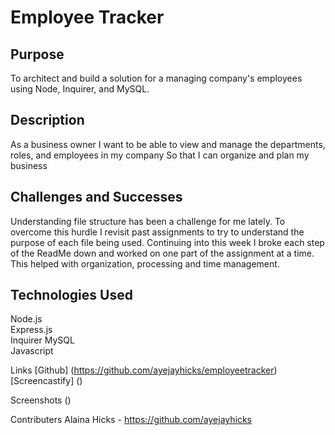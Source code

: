 # Employee Tracker

## Purpose
To architect and build a solution for a managing company's employees using Node, Inquirer, and MySQL.

## Description  
As a business owner
I want to be able to view and manage the departments, roles, and employees in my company
So that I can organize and plan my business

## Challenges and Successes
Understanding file structure has been a challenge for me lately. To overcome this hurdle I revisit past assignments to try to understand the purpose of each file being used. Continuing into this week I broke each step of the ReadMe down and worked on one part of the assignment at a time. This helped with organization, processing and time management.  

## Technologies Used
Node.js  
Express.js  
Inquirer
MySQL  
Javascript

Links
[Github] (https://github.com/ayejayhicks/employeetracker)
[Screencastify] ()

Screenshots
()

Contributers
Alaina Hicks - https://github.com/ayejayhicks